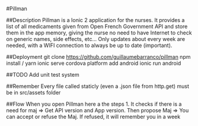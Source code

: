 #Pillman

##Description
Pillman is a Ionic 2 application for the nurses. It provides a list of all medicaments given from Open French Government API and store them in the app memory, giving the nurse no need to have Internet to check on generic names, side effects, etc... Only updates about every week are needed, with a WIFI connection to always be up to date (important).

##Deployment
	git clone https://github.com/guillaumebarranco/pillman
	npm install / yarn
	ionic serve
	cordova platform add android
	ionic run android

##TODO
	Add unit test system

##Remember
	Every file called staticly (even a .json file from http.get) must be in src/assets folder

##Flow
	When you open Pillman here a the steps
	1. It checks if there is a need for maj
		=> Get API version and App version. Then propose Maj
		=> You can accept or refuse the Maj. If refused, it will remember you in a week
